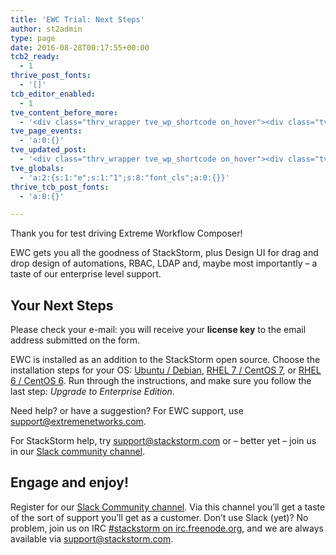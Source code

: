 ```yaml
---
title: 'EWC Trial: Next Steps'
author: st2admin
type: page
date: 2016-08-28T00:17:55+00:00
tcb2_ready:
  - 1
thrive_post_fonts:
  - '[]'
tcb_editor_enabled:
  - 1
tve_content_before_more:
  - '<div class="thrv_wrapper tve_wp_shortcode on_hover"><div class="tve_shortcode_raw" style="display: none">___TVE_SHORTCODE_RAW__&lt;p&gt;Thank you for test driving Extreme Workflow Composer!&lt;/p&gt;&lt;p&gt;EWC gets you all the goodness of StackStorm, plus Design UI for drag and drop design of automations, RBAC, LDAP and, maybe most importantly - a taste of our enterprise level support.&lt;/p&gt;&lt;h2&gt;Your Next Steps&lt;/h2&gt;&lt;p&gt;Please check your e-mail: you will receive your &lt;strong&gt;license key&lt;/strong&gt; to the email address submitted on the form.&lt;/p&gt;&lt;p&gt;EWC is installed as an addition to the StackStorm open source. Choose the installation steps for your OS: &lt;a href="https://docs.stackstorm.com/install/deb.html" target="_blank" rel="noopener"&gt;Ubuntu / Debian&lt;/a&gt;, &lt;a href="https://docs.stackstorm.com/install/rhel7.html" target="_blank" rel="noopener"&gt;RHEL 7 / CentOS 7&lt;/a&gt;, or &lt;a href="https://docs.stackstorm.com/install/rhel6.html" target="_blank" rel="noopener"&gt;RHEL 6 / CentOS 6&lt;/a&gt;. Run through the instructions, and make sure you follow the last step: &lt;em&gt;Upgrade to Enterprise Edition&lt;/em&gt;.&lt;/p&gt;&lt;p&gt;Need help? or have a suggestion? For EWC support, use &lt;a href="mailto:support@extremenetworks.com"&gt;support@extremenetworks.com&lt;/a&gt;.&lt;/p&gt;&lt;p&gt;For StackStorm help, try our forum at&nbsp;&lt;a href="https://forum.stackstorm.com"&gt;forum.stackstorm.com&lt;/a&gt; or join us in our &lt;a href="https://stackstorm.typeform.com/to/K76GRP" target="_blank" rel="noopener"&gt;Slack community channel&lt;/a&gt;.&lt;/p&gt;__TVE_SHORTCODE_RAW___</div></div>'
tve_page_events:
  - 'a:0:{}'
tve_updated_post:
  - '<div class="thrv_wrapper tve_wp_shortcode on_hover"><div class="tve_shortcode_raw" style="display: none">___TVE_SHORTCODE_RAW__&lt;p&gt;Thank you for test driving Extreme Workflow Composer!&lt;/p&gt;&lt;p&gt;EWC gets you all the goodness of StackStorm, plus Design UI for drag and drop design of automations, RBAC, LDAP and, maybe most importantly - a taste of our enterprise level support.&lt;/p&gt;&lt;h2&gt;Your Next Steps&lt;/h2&gt;&lt;p&gt;Please check your e-mail: you will receive your &lt;strong&gt;license key&lt;/strong&gt; to the email address submitted on the form.&lt;/p&gt;&lt;p&gt;EWC is installed as an addition to the StackStorm open source. Choose the installation steps for your OS: &lt;a href="https://docs.stackstorm.com/install/deb.html" target="_blank" rel="noopener"&gt;Ubuntu / Debian&lt;/a&gt;, &lt;a href="https://docs.stackstorm.com/install/rhel7.html" target="_blank" rel="noopener"&gt;RHEL 7 / CentOS 7&lt;/a&gt;, or &lt;a href="https://docs.stackstorm.com/install/rhel6.html" target="_blank" rel="noopener"&gt;RHEL 6 / CentOS 6&lt;/a&gt;. Run through the instructions, and make sure you follow the last step: &lt;em&gt;Upgrade to Enterprise Edition&lt;/em&gt;.&lt;/p&gt;&lt;p&gt;Need help? or have a suggestion? For EWC support, use &lt;a href="mailto:support@extremenetworks.com"&gt;support@extremenetworks.com&lt;/a&gt;.&lt;/p&gt;&lt;p&gt;For StackStorm help, try our forum at&nbsp;&lt;a href="https://forum.stackstorm.com"&gt;forum.stackstorm.com&lt;/a&gt; or join us in our &lt;a href="https://stackstorm.typeform.com/to/K76GRP" target="_blank" rel="noopener"&gt;Slack community channel&lt;/a&gt;.&lt;/p&gt;__TVE_SHORTCODE_RAW___</div></div>'
tve_globals:
  - 'a:2:{s:1:"e";s:1:"1";s:8:"font_cls";a:0:{}}'
thrive_tcb_post_fonts:
  - 'a:0:{}'

---
```

Thank you for test driving Extreme Workflow Composer!

EWC gets you all the goodness of StackStorm, plus Design UI for drag and drop design of automations, RBAC, LDAP and, maybe most importantly &#8211; a taste of our enterprise level support.

## Your Next Steps

Please check your e-mail: you will receive your **license key** to the email address submitted on the form.

EWC is installed as an addition to the StackStorm open source. Choose the installation steps for your OS: <a href="https://docs.stackstorm.com/install/deb.html" target="_blank" rel="noopener">Ubuntu / Debian</a>, <a href="https://docs.stackstorm.com/install/rhel7.html" target="_blank" rel="noopener">RHEL 7 / CentOS 7</a>, or <a href="https://docs.stackstorm.com/install/rhel6.html" target="_blank" rel="noopener">RHEL 6 / CentOS 6</a>. Run through the instructions, and make sure you follow the last step: _Upgrade to Enterprise Edition_.

Need help? or have a suggestion? For EWC support, use <support@extremenetworks.com>.

For StackStorm help, try <support@stackstorm.com> or &#8211; better yet &#8211; join us in our <a href="https://stackstorm.typeform.com/to/K76GRP" target="_blank" rel="noopener">Slack community channel</a>.

## Engage and enjoy!

Register for our <a href="https://stackstorm.typeform.com/to/K76GRP" target="_blank" rel="noopener">Slack Community channel</a>. Via this channel you&#8217;ll get a taste of the sort of support you&#8217;ll get as a customer. Don&#8217;t use Slack (yet)? No problem, join us on IRC <a class="reference external" href="http://webchat.freenode.net/?channels=stackstorm" target="_blank" rel="noopener">#stackstorm on irc.freenode.org</a>, and we are always available via <support@stackstorm.com>.